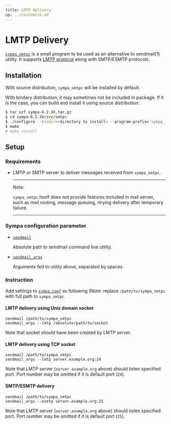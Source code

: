 ```yaml
---
title: LMTP delivery
up: ../customize.md
---
```


LMTP Delivery
=============

[``sympa_smtpc``](../man/sympa_smtpc.1.md) is a small program to be used as
an alternative to sendmail(1) utility.  It supports
[LMTP protocol](https://tools.ietf.org/html/rfc2033) along with SMTP/ESMTP
protocols.

Installation
------------

With source distribution, ``sympa_smtpc`` will be installed by default.

With bindary distribution, it may sometimes not be included in package.
If it is the case, you can build and install it using source distribution:

``` bash
$ tar xzf sympa-6.2.XX.tar.gz
$ cd sympa-6.2.XX/src/smtpc
$ ./configure --bindir=<directory to install> --program-prefix='sympa_'
$ make
# make install
```

Setup
-----

### Requirements

  * LMTP or SMTP server to deliver messages received from ``sympa_smtpc``.

    ----
    Note:

    ``sympa_smtpc`` itself does not provide features included in mail server,
    such as mail routing, message queuing, rtrying delivery after temporary
    failure.

    ----

### Sympa configuration parameter

  * [``sendmail``](../man/sympa.conf.5.md#sendmail)

    Absolute path to sendmail command line utility. 

  * [``sendmail_args``](../man/sympa.conf.5.md#sendmail_args)

    Arguments fed to utility above, separated by spaces.

### Instruction

Add settings to [``sympa.conf``](../layout.md#config) as following (Note:
replace ``/path/to/sympa_smtpc`` with full path to ``sympa_smtpc``.

#### LMTP delivery using Unix domain socket

```
sendmail /path/to/sympa_smtpc
sendmail_args --lmtp /absolute/path/to/socket
```

Note that socket should have been created by LMTP server.

#### LMTP delivery using TCP socket

```
sendmail /path/to/sympa_smtpc
sendmail_args --lmtp server.example.org:24
```

Note that LMTP server (``server.example.org`` above) should listen specified
port. Port number may be omitted if it is default port (``24``).

#### SMTP/ESMTP delivery

```
sendmail /path/to/sympa_smtpc
sendmail_args --esmtp server.example.org:25
```

Note that LMTP server (``server.example.org`` above) should listen specified
port. Port number may be omitted if it is default port (``25``).
